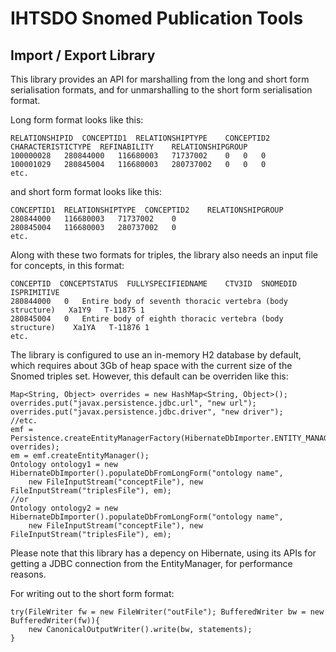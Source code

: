IHTSDO Snomed Publication Tools
===============================

Import / Export Library
-----------------------

This library provides an API for marshalling from the long and short form serialisation formats, and for unmarshalling to the short form serialisation format.

Long form format looks like this:

    RELATIONSHIPID  CONCEPTID1  RELATIONSHIPTYPE	CONCEPTID2	CHARACTERISTICTYPE	REFINABILITY	RELATIONSHIPGROUP
    100000028	280844000	116680003	71737002	0	0	0
    100001029	280845004	116680003	280737002	0	0	0
    etc.
        
and short form format looks like this:

    CONCEPTID1  RELATIONSHIPTYPE  CONCEPTID2	RELATIONSHIPGROUP
    280844000	116680003	71737002	0
    280845004	116680003	280737002	0
    etc.

Along with these two formats for triples, the library also needs an input file for concepts, in this format:

    CONCEPTID  CONCEPTSTATUS  FULLYSPECIFIEDNAME	CTV3ID	SNOMEDID	ISPRIMITIVE
    280844000	0	Entire body of seventh thoracic vertebra (body structure)	Xa1Y9	T-11875	1
    280845004	0	Entire body of eighth thoracic vertebra (body structure)	Xa1YA	T-11876	1
    etc.
        
The library is configured to use an in-memory H2 database by default, which requires about 3Gb of heap space with the current size of the Snomed triples set. However, this default can be overriden like this:

    Map<String, Object> overrides = new HashMap<String, Object>();
    overrides.put("javax.persistence.jdbc.url", "new url");
    overrides.put("javax.persistence.jdbc.driver", "new driver");
    //etc.
    emf = Persistence.createEntityManagerFactory(HibernateDbImporter.ENTITY_MANAGER_NAME_FROM_PERSISTENCE_XML, overrides);
    em = emf.createEntityManager();
    Ontology ontology1 = new HibernateDbImporter().populateDbFromLongForm("ontology name", 
        new FileInputStream("conceptFile"), new FileInputStream("triplesFile"), em);
    //or
    Ontology ontology2 = new HibernateDbImporter().populateDbFromLongForm("ontology name", 
        new FileInputStream("conceptFile"), new FileInputStream("triplesFile"), em);


Please note that this library has a depency on Hibernate, using its APIs for getting a JDBC connection from the EntityManager, for performance reasons.

For writing out to the short form format:

    try(FileWriter fw = new FileWriter("outFile"); BufferedWriter bw = new BufferedWriter(fw)){
        new CanonicalOutputWriter().write(bw, statements);
    }
